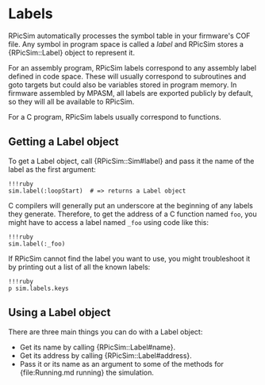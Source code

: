 Labels
====

RPicSim automatically processes the symbol table in your firmware's COF file.
Any symbol in program space is called a _label_ and RPicSim stores a {RPicSim::Label} object to represent it.

For an assembly program, RPicSim labels correspond to any assembly label defined in code space.
These will usually correspond to subroutines and goto targets but could also be variables stored in program memory.
In firmware assembled by MPASM, all labels are exported publicly by default, so they will all be available to RPicSim.

For a C program, RPicSim labels usually correspond to functions.

Getting a Label object
---

To get a Label object, call {RPicSim::Sim#label} and pass it the name of the label as the first argument:

    !!!ruby
    sim.label(:loopStart)  # => returns a Label object

C compilers will generally put an underscore at the beginning of any labels they generate.
Therefore, to get the address of a C function named `foo`, you might have to access a label named `_foo` using code like this:

    !!!ruby
    sim.label(:_foo)

If RPicSim cannot find the label you want to use, you might troubleshoot it by printing out a list of all the known labels:

    !!!ruby
    p sim.labels.keys


Using a Label object
----

There are three main things you can do with a Label object:

* Get its name by calling {RPicSim::Label#name}.
* Get its address by calling {RPicSim::Label#address}.
* Pass it or its name as an argument to some of the methods for {file:Running.md running} the simulation.

